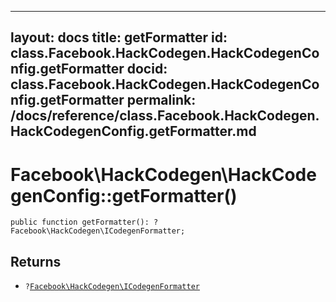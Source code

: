 
***

layout: docs
title: getFormatter
id: class.Facebook.HackCodegen.HackCodegenConfig.getFormatter
docid: class.Facebook.HackCodegen.HackCodegenConfig.getFormatter
permalink: /docs/reference/class.Facebook.HackCodegen.HackCodegenConfig.getFormatter.md
---







# Facebook\\HackCodegen\\HackCodegenConfig::getFormatter()




``` Hack
public function getFormatter(): ?Facebook\HackCodegen\ICodegenFormatter;
```




## Returns




+ ` ? `[` Facebook\HackCodegen\ICodegenFormatter `](<interface.Facebook.HackCodegen.ICodegenFormatter.md>)
